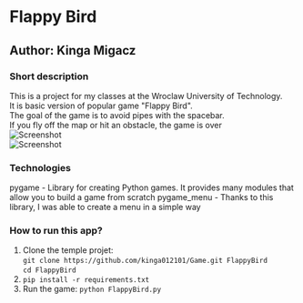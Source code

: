 # Flappy Bird
## Author: Kinga Migacz
### Short description
This is a project for my classes at the Wroclaw University of Technology.\
It is basic version of popular game "Flappy Bird".\
The goal of the game is to avoid pipes with the spacebar.\
If you fly off the map or hit an obstacle, the game is over\
![Screenshot](bird2.png)\
![Screenshot](bird3.png)
### Technologies
pygame - Library for creating Python games. It provides many modules that allow you to build a game from scratch
pygame_menu - Thanks to this library, I was able to create a menu in a simple way
### How to run this app?
1. Clone the temple projet:\
`git clone https://github.com/kinga012101/Game.git FlappyBird`\
`cd FlappyBird`
2. `pip install -r requirements.txt`
3. Run the game: `python FlappyBird.py`
